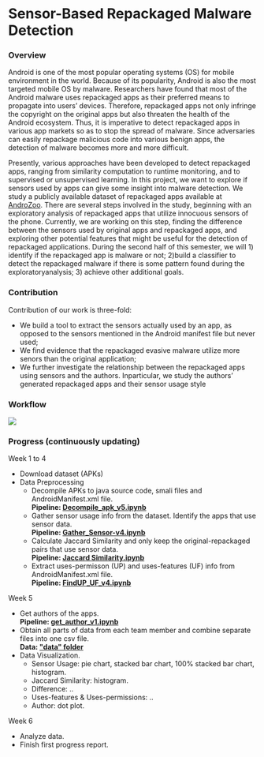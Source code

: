 # Sensor-Based Repackaged Malware Detection

### Overview
Android is one of the most popular operating systems (OS) for mobile environment in the world. Because of its popularity, Android is also the most targeted mobile OS by malware. Researchers have found that most of the Android malware uses repackaged apps as their preferred means to propagate into users’ devices. Therefore, repackaged apps not only infringe the copyright on the original apps but also threaten the health of the Android ecosystem. Thus, it is imperative to detect repackaged apps in various app markets so as to stop the spread of malware. Since adversaries can easily repackage malicious code into various benign apps, the detection of malware becomes more and more difficult.  

Presently, various approaches have been developed to detect repackaged apps, ranging from similarity computation to runtime monitoring, and to supervised or unsupervised learning. In this project, we want to explore if sensors used by apps can give some insight into malware detection. We study a publicly available dataset of repackaged apps available at [AndroZoo](https://androzoo.uni.lu/api_doc). There are several steps involved in the study, beginning with an exploratory analysis of repackaged apps that utilize innocuous sensors of the phone. Currently, we are working on this step, finding the difference between the sensors used by original apps and repackaged apps, and exploring other potential features that might be useful for the detection of repackaged applications. During the second half of this semester, we will 1) identify if the repackaged app is malware or not; 2)build a classifier to detect the repackaged malware if there is some pattern found during the exploratoryanalysis; 3) achieve other additional goals.

### Contribution
Contribution of our work is three-fold:
* We build a tool to extract the sensors actually used by an app, as opposed to the sensors mentioned in the Android manifest file but never used;
* We find evidence that the repackaged evasive malware utilize more senors than the original application;
* We further investigate the relationship between the repackaged apps using sensors and the authors. Inparticular, we study the authors’ generated repackaged apps and their sensor usage style

### Workflow
![](https://github.com/Programming-Systems-Lab/Capstone-2/HighLevel.png)


### Progress (continuously updating)
Week 1 to 4
* Download dataset (APKs)
* Data Preprocessing
  * Decompile APKs to java source code, smali files and AndroidManifest.xml file. <br/>
    **Pipeline: [Decompile_apk_v5.ipynb](https://github.com/Programming-Systems-Lab/Capstone-2/blob/master/Data%20Preprocessing/Decompile_apk_v5.ipynb)**
  * Gather sensor usage info from the dataset. Identify the apps that use sensor data. <br/> 
    **Pipeline: [Gather_Sensor-v4.ipynb](https://github.com/Programming-Systems-Lab/Capstone-2/blob/master/Data%20Preprocessing/Gather_Sensor-v4.ipynb)**
  * Calculate Jaccard Similarity and only keep the original-repackaged pairs that use sensor data. <br/> 
    **Pipeline: [Jaccard Similarity.ipynb](https://github.com/Programming-Systems-Lab/Capstone-2/blob/master/Data%20Preprocessing/Jaccard%20Similarity.ipynb)**
  * Extract uses-permisson (UP) and uses-features (UF) info from AndroidManifest.xml file. <br/> 
    **Pipeline: [FindUP_UF_v4.ipynb](https://github.com/Programming-Systems-Lab/Capstone-2/blob/master/Data%20Preprocessing/FindUP_UF_v4.ipynb)**
  
Week 5
* Get authors of the apps. <br/>
  **Pipeline: [get_author_v1.ipynb](https://github.com/Programming-Systems-Lab/Capstone-2/blob/master/Data%20Preprocessing/get_author_v1.ipynb)**
* Obtain all parts of data from each team member and combine separate files into one csv file. <br/>
  **Data: ["data" folder](https://github.com/Programming-Systems-Lab/Capstone-2/tree/master/data)**
* Data Visualization. <br/>
  * Sensor Usage: pie chart, stacked bar chart, 100% stacked bar chart, histogram. <br/>
  * Jaccard Similarity: histogram. <br/>
  * Difference: .. <br/>
  * Uses-features & Uses-permissions: .. <br/>
  * Author: dot plot. <br/>
 
Week 6
* Analyze data. <br/>
* Finish first progress report. <br/>
